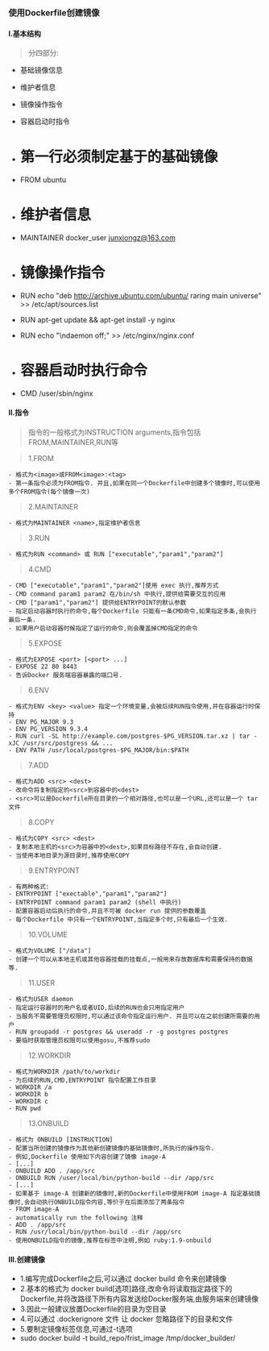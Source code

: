 ### 使用Dockerfile创建镜像

#### I.基本结构

  > 分四部分:

  - 基础镜像信息
  - 维护者信息
  - 镜像操作指令
  - 容器启动时指令

  - # 第一行必须制定基于的基础镜像
  - FROM ubuntu

  - # 维护者信息
  - MAINTAINER docker_user junxiongz@163.com

  - # 镜像操作指令
  - RUN echo "deb http://archive.ubuntu.com/ubuntu/ raring main universe" >> /etc/apt/sources.list
  - RUN apt-get update && apt-get install -y nginx
  - RUN echo "\ndaemon off;" >> /etc/nginx/nginx.conf

  - # 容器启动时执行命令
  - CMD /user/sbin/nginx

#### II.指令

  > 指令的一般格式为INSTRUCTION arguments,指令包括FROM,MAINTAINER,RUN等

  > 1.FROM

    - 格式为<image>或FROM<image>:<tag>
    - 第一条指令必须为FROM指令. 并且,如果在同一个Dockerfile中创建多个镜像时,可以使用多个FROM指令(每个镜像一次)

  > 2.MAINTAINER

    - 格式为MAINTAINER <name>,指定维护者信息

  > 3.RUN

    - 格式为RUN <command> 或 RUN ["executable","param1","param2"]

  > 4.CMD

    - CMD ["executable","param1","param2"]使用 exec 执行,推荐方式
    - CMD command param1 param2 在/bin/sh 中执行,提供给需要交互的应用
    - CMD ["param1","param2"] 提供给ENTRYPOINT的默认参数
    - 指定启动容器时执行的命令,每个Dockerfile 只能有一条CMD命令,如果指定多条,会执行最后一条.
    - 如果用户启动容器时候指定了运行的命令,则会覆盖掉CMD指定的命令

  > 5.EXPOSE

    - 格式为EXPOSE <port> [<port> ...]
    - EXPOSE 22 80 8443
    - 告诉Docker 服务端容器暴露的端口号.

  > 6.ENV

    - 格式为ENV <key> <value> 指定一个环境变量,会被后续RUN指令使用,并在容器运行时保持
    - ENV PG_MAJOR 9.3
    - ENV PG_VERSION 9.3.4
    - RUN curl -SL http://example.com/postgres-$PG_VERSION.tar.xz | tar -xJC /usr/src/postgress && ...
    - ENV PATH /usr/local/postgres-$PG_MAJOR/bin:$PATH

  > 7.ADD

    - 格式为ADD <src> <dest>
    - 改命令将复制指定的<src>到容器中的<dest>
    - <src>可以是Dockerfile所在目录的一个相对路径,也可以是一个URL,还可以是一个 tar 文件

  > 8.COPY

    - 格式为COPY <src> <dest>
    - 复制本地主机的<src>为容器中的<dest>,如果目标路径不存在,会自动创建.
    - 当使用本地目录为源目录时,推荐使用COPY

  > 9.ENTRYPOINT

    - 有两种格式:
    - ENTRYPOINT ["exectable","param1","param2"]
    - ENTRYPOINT command param1 param2 (shell 中执行)
    - 配置容器启动后执行的命令,并且不可被 docker run 提供的参数覆盖
    - 每个Dockerfile 中只有一个ENTRYPOINT,当指定多个时,只有最后一个生效.

  > 10.VOLUME

    - 格式为VOLUME ["/data"]
    - 创建一个可以从本地主机或其他容器挂载的挂载点,一般用来存放数据库和需要保持的数据等.

  > 11.USER

    - 格式为USER daemon
    - 指定运行容器时的用户名或者UID,后续的RUN也会只用指定用户
    - 当服务不需要管理员权限时,可以通过该命令指定运行用户. 并且可以在之前创建所需要的用户
    - RUN groupadd -r postgres && useradd -r -g postgres postgres
    - 要临时获取管理员权限可以使用gosu,不推荐sudo

 > 12.WORKDIR

    - 格式为WORKDIR /path/to/workdir
    - 为后续的RUN,CMD,ENTRYPOINT 指令配置工作目录
    - WORKDIR /a
    - WORKDIR b
    - WORKDIR c
    - RUN pwd

 > 13.ONBUILD

    - 格式为 ONBUILD [INSTRUCTION]
    - 配置当所创建的镜像作为其他新创建镜像的基础镜像时,所执行的操作指令.
    - 例如,Dockerfile 使用如下内容创建了镜像 image-A
    - [...]
    - ONBUILD ADD . /app/src
    - ONBUILD RUN /user/local/bin/python-build --dir /app/src
    - [...]
    - 如果基于 image-A 创建新的镜像时,新的Dockerfile中使用FROM image-A 指定基础镜像时,会自动执行ONBUILD指令内容,等价于在后面添加了两条指令
    - FROM image-A
    - automatically run the following 注释
    - ADD . /app/src
    - RUN /usr/local/bin/python-build --dir /app/src
    - 使用ONBUILD指令的镜像,推荐在标签中注明,例如 ruby:1.9-onbuild

#### III.创建镜像

  - 1.编写完成Dockerfile之后,可以通过 docker build 命令来创建镜像
  - 2.基本的格式为 docker build[选项]路径,改命令将读取指定路径下的Dockerfile,并将改路径下所有内容发送给Docker服务端,由服务端来创建镜像
  - 3.因此一般建议放置Dockerfile的目录为空目录
  - 4.可以通过 .dockerignore 文件 让 docker 忽略路径下的目录和文件
  - 5.要制定镜像标签信息,可通过-t选项
  - sudo docker build -t build_repo/frist_image /tmp/docker_builder/

